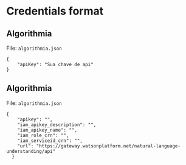 # Credentials format

## Algorithmia

File: `algorithmia.json`
```
{
    "apiKey": "Sua chave de api"
}
```

## Algorithmia

File: `algorithmia.json`
```
{
    "apikey": "",
    "iam_apikey_description": "",
    "iam_apikey_name": "",
    "iam_role_crn": "",
    "iam_serviceid_crn": "",
    "url": "https://gateway.watsonplatform.net/natural-language-understanding/api"
  }
```